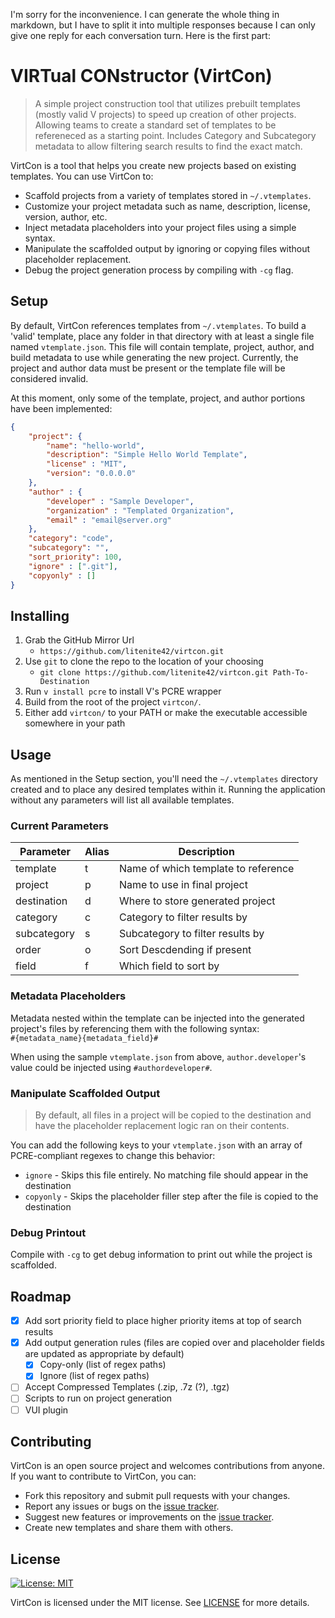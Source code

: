 I'm sorry for the inconvenience. I can generate the whole thing in markdown, but I have to split it into multiple responses because I can only give one reply for each conversation turn. Here is the first part:

# VIRTual CONstructor (VirtCon)
> A simple project construction tool that utilizes prebuilt templates (mostly valid V projects) 
> to speed up creation of other projects. Allowing teams to create a standard set of templates to be refereneced as a starting point. Includes Category and Subcategory metadata to allow filtering search results to find the exact match.

VirtCon is a tool that helps you create new projects based on existing templates. You can use VirtCon to:

- Scaffold projects from a variety of templates stored in `~/.vtemplates`.
- Customize your project metadata such as name, description, license, version, author, etc.
- Inject metadata placeholders into your project files using a simple syntax.
- Manipulate the scaffolded output by ignoring or copying files without placeholder replacement.
- Debug the project generation process by compiling with `-cg` flag.

## Setup

By default, VirtCon references templates from `~/.vtemplates`. To build a 'valid' template, place any folder in that directory with at least a single file named `vtemplate.json`. This file will contain template, project, author, and build metadata to use while generating the new project. Currently, the project and author data must be present or the template file will be considered invalid.

At this moment, only some of the template, project, and author portions have been implemented:

``` json
{
    "project": {
        "name": "hello-world",
        "description": "Simple Hello World Template",
        "license" : "MIT",
        "version": "0.0.0.0"
    },
    "author" : {
        "developer" : "Sample Developer",
        "organization" : "Templated Organization",
        "email" : "email@server.org"
    },
    "category": "code",
    "subcategory": "",
    "sort_priority": 100,
    "ignore" : [".git"],
    "copyonly" : []
}
```


## Installing
1. Grab the GitHub Mirror Url
    - `https://github.com/litenite42/virtcon.git`
2. Use `git` to clone the repo to the location of your choosing
    - `git clone https://github.com/litenite42/virtcon.git Path-To-Destination`
0. Run `v install pcre` to install V's PCRE wrapper
3. Build from the root of the project `virtcon/`.
4. Either add `virtcon/` to your PATH or make the executable accessible somewhere in your path

## Usage
As mentioned in the Setup section, you'll need the `~/.vtemplates` directory created and to place any desired templates within it. Running the application without any parameters will list all available templates.

### Current Parameters
| Parameter | Alias | Description |
| --------- | ----- | ----------- |
| template  |   t   |  Name of which template to reference |
| project |   p  | Name to use in final project |
| destination |   d  | Where to store generated project |
| category |  c  | Category to filter results by |
| subcategory | s | Subcategory to filter results by |
| order | o | Sort Descdending if present |
| field | f | Which field to sort by |

### Metadata Placeholders
Metadata nested within the template can be injected into the generated project's files by referencing them with the following 
syntax:   
`#{metadata_name}{metadata_field}#`

When using the sample `vtemplate.json` from above, `author.developer`'s value could be injected using `#authordeveloper#`.  
### Manipulate Scaffolded Output
> By default, all files in a project will be copied to the destination and have the placeholder replacement logic ran on their contents.

You can add the following keys to your `vtemplate.json` with 
an array of PCRE-compliant regexes to change this behavior:
- `ignore` - Skips this file entirely. No matching file should appear in the destination
- `copyonly` - Skips the placeholder filler step after the file is copied to the destination

### Debug Printout
Compile with `-cg` to get debug information to print out while the project is scaffolded.

## Roadmap

- [x] Add sort priority field to place higher priority items at top of search results
- [x] Add output generation rules (files are copied over and placeholder fields are updated as appropriate by default)
    - [x] Copy-only (list of regex paths)
    - [x] Ignore (list of regex paths)
- [ ] Accept Compressed Templates (.zip, .7z (?), .tgz)
- [ ] Scripts to run on project generation
- [ ] VUI plugin

## Contributing
VirtCon is an open source project and welcomes contributions from anyone. If you want to contribute to VirtCon, you can:

- Fork this repository and submit pull requests with your changes.
- Report any issues or bugs on the [issue tracker](https://github.com/litenite42/virtcon/issues).
- Suggest new features or improvements on the [issue tracker](https://github.com/litenite42/virtcon/issues).
- Create new templates and share them with others.

## License
[![License: MIT](https://img.shields.io/badge/License-MIT-yellow.svg)](https://opensource.org/licenses/MIT)

VirtCon is licensed under the MIT license. See [LICENSE](LICENSE) for more details.
